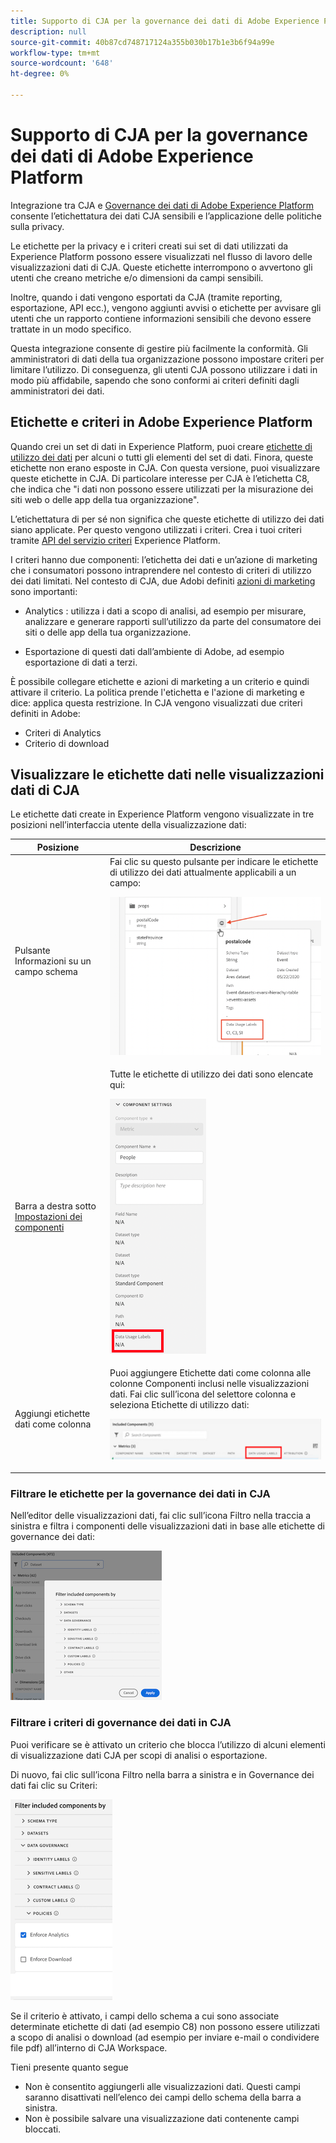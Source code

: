 ```yaml
---
title: Supporto di CJA per la governance dei dati di Adobe Experience Platform
description: null
source-git-commit: 40b87cd748717124a355b030b17b1e3b6f94a99e
workflow-type: tm+mt
source-wordcount: '648'
ht-degree: 0%

---
```



# Supporto di CJA per la governance dei dati di Adobe Experience Platform

Integrazione tra CJA e [Governance dei dati di Adobe Experience Platform](https://experienceleague.adobe.com/docs/experience-platform/data-governance/home.html?lang=en) consente l’etichettatura dei dati CJA sensibili e l’applicazione delle politiche sulla privacy.

Le etichette per la privacy e i criteri creati sui set di dati utilizzati da Experience Platform possono essere visualizzati nel flusso di lavoro delle visualizzazioni dati di CJA. Queste etichette interrompono o avvertono gli utenti che creano metriche e/o dimensioni da campi sensibili.

Inoltre, quando i dati vengono esportati da CJA (tramite reporting, esportazione, API ecc.), vengono aggiunti avvisi o etichette per avvisare gli utenti che un rapporto contiene informazioni sensibili che devono essere trattate in un modo specifico.

Questa integrazione consente di gestire più facilmente la conformità. Gli amministratori di dati della tua organizzazione possono impostare criteri per limitare l’utilizzo. Di conseguenza, gli utenti CJA possono utilizzare i dati in modo più affidabile, sapendo che sono conformi ai criteri definiti dagli amministratori dei dati.

## Etichette e criteri in Adobe Experience Platform

Quando crei un set di dati in Experience Platform, puoi creare [etichette di utilizzo dei dati](https://experienceleague.adobe.com/docs/experience-platform/data-governance/labels/reference.html?lang=en) per alcuni o tutti gli elementi del set di dati. Finora, queste etichette non erano esposte in CJA. Con questa versione, puoi visualizzare queste etichette in CJA. Di particolare interesse per CJA è l’etichetta C8, che indica che &quot;i dati non possono essere utilizzati per la misurazione dei siti web o delle app della tua organizzazione&quot;.

L’etichettatura di per sé non significa che queste etichette di utilizzo dei dati siano applicate. Per questo vengono utilizzati i criteri. Crea i tuoi criteri tramite [API del servizio criteri](https://experienceleague.adobe.com/docs/experience-platform/data-governance/api/overview.html?lang=en) Experience Platform.

I criteri hanno due componenti: l’etichetta dei dati e un’azione di marketing che i consumatori possono intraprendere nel contesto di criteri di utilizzo dei dati limitati. Nel contesto di CJA, due Adobi definiti [azioni di marketing](https://experienceleague.adobe.com/docs/experience-platform/data-governance/policies/overview.html?lang=en#appendix) sono importanti:

* Analytics : utilizza i dati a scopo di analisi, ad esempio per misurare, analizzare e generare rapporti sull’utilizzo da parte del consumatore dei siti o delle app della tua organizzazione.

* Esportazione di questi dati dall’ambiente di Adobe, ad esempio esportazione di dati a terzi.

È possibile collegare etichette e azioni di marketing a un criterio e quindi attivare il criterio. La politica prende l&#39;etichetta e l&#39;azione di marketing e dice: applica questa restrizione. In CJA vengono visualizzati due criteri definiti in Adobe:

* Criteri di Analytics
* Criterio di download

## Visualizzare le etichette dati nelle visualizzazioni dati di CJA

Le etichette dati create in Experience Platform vengono visualizzate in tre posizioni nell’interfaccia utente della visualizzazione dati:

| Posizione | Descrizione |
| --- | --- |
| Pulsante Informazioni su un campo schema | Fai clic su questo pulsante per indicare le etichette di utilizzo dei dati attualmente applicabili a un campo:<p>![](assets/data-label-left.png) |
| Barra a destra sotto [Impostazioni dei componenti](/help/data-views/component-settings/overview.md) | Tutte le etichette di utilizzo dei dati sono elencate qui:<p>![](assets/data-label-right.png) |
| Aggiungi etichette dati come colonna | Puoi aggiungere Etichette dati come colonna alle colonne Componenti inclusi nelle visualizzazioni dati. Fai clic sull’icona del selettore colonna e seleziona Etichette di utilizzo dati:<p>![](assets/data-label-column.png) |

### Filtrare le etichette per la governance dei dati in CJA

Nell’editor delle visualizzazioni dati, fai clic sull’icona Filtro nella traccia a sinistra e filtra i componenti delle visualizzazioni dati in base alle etichette di governance dei dati:

![](assets/filter-labels.png)

### Filtrare i criteri di governance dei dati in CJA

Puoi verificare se è attivato un criterio che blocca l’utilizzo di alcuni elementi di visualizzazione dati CJA per scopi di analisi o esportazione.

Di nuovo, fai clic sull’icona Filtro nella barra a sinistra e in Governance dei dati fai clic su Criteri:

![](assets/filter-policies.png)

Se il criterio è attivato, i campi dello schema a cui sono associate determinate etichette di dati (ad esempio C8) non possono essere utilizzati a scopo di analisi o download (ad esempio per inviare e-mail o condividere file pdf) all’interno di CJA Workspace.

Tieni presente quanto segue

* Non è consentito aggiungerli alle visualizzazioni dati. Questi campi saranno disattivati nell’elenco dei campi dello schema della barra a sinistra.
* Non è possibile salvare una visualizzazione dati contenente campi bloccati.


